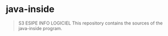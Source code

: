 # java-inside
> S3 ESIPE INFO LOGICIEL
This repository contains the sources of the java-inside program.
